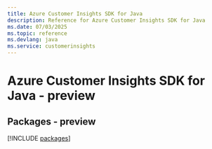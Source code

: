 ```yaml
---
title: Azure Customer Insights SDK for Java
description: Reference for Azure Customer Insights SDK for Java
ms.date: 07/03/2025
ms.topic: reference
ms.devlang: java
ms.service: customerinsights
---
```

# Azure Customer Insights SDK for Java - preview
## Packages - preview
[!INCLUDE [packages](customer-insights-index.md)]